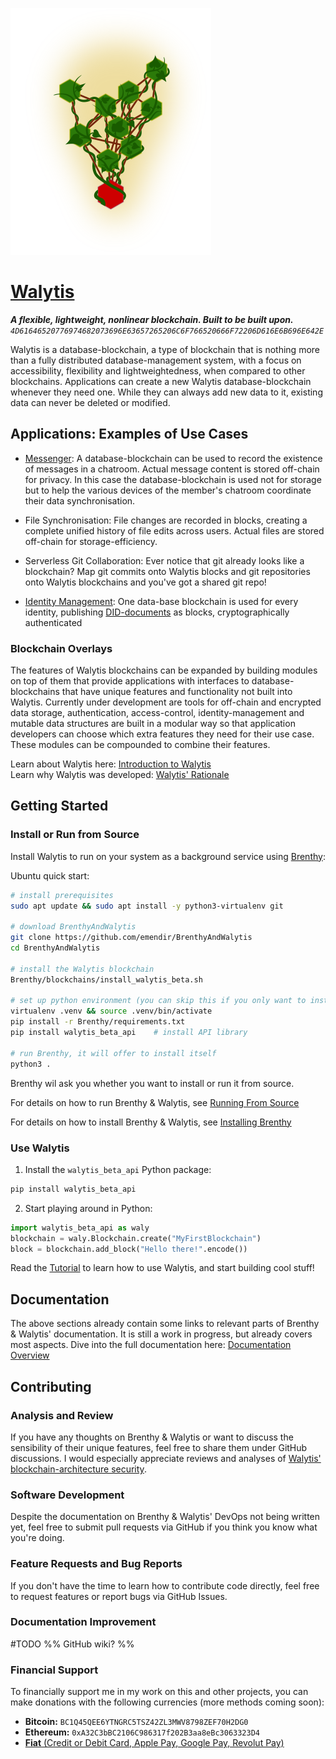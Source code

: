 ![](/graphics/WalytisIcon.png)



# [Walytis](/docs/Meaning/IntroductionToWalytis.md)

**_A flexible, lightweight, nonlinear blockchain. Built to be built upon._**
_`4D61646520776974682073696E63657265206C6F766520666F72206D616E6B696E642E`_

Walytis is a database-blockchain, a type of blockchain that is nothing more than a fully distributed database-management system, with a focus on accessibility, flexibility and lightweightedness, when compared to other blockchains.
Applications can create a new Walytis database-blockchain whenever they need one.
While they can always add new data to it, existing data can never be deleted or modified.

## Applications: Examples of Use Cases

- [Messenger](https://github.com/emendir/Endra): A database-blockchain can be used to record the existence of messages in a chatroom. Actual message content is stored off-chain for privacy. In this case the database-blockchain is used not for storage but to help the various devices of the member's chatroom coordinate their data synchronisation.
  
- File Synchronisation: File changes are recorded in blocks, creating a complete unified history of file edits across users. Actual files are stored off-chain for storage-efficiency.
  
- Serverless Git Collaboration: Ever notice that git already looks like a blockchain? Map git commits onto Walytis blocks and git repositories onto Walytis blockchains and you've got a shared git repo!
  
- [Identity Management](https://github.com/emendir/WalytisIdentities): One data-base blockchain is used for every identity, publishing [DID-documents](https://www.w3.org/TR/did-1.0/) as blocks, cryptographically authenticated
  

### Blockchain Overlays

The features of Walytis blockchains can be expanded by building modules on top of them that provide applications with interfaces to database-blockchains that have unique features and functionality not built into Walytis.
Currently under development are tools for off-chain and encrypted data storage, authentication, access-control, identity-management and mutable data structures are built in a modular way so that application developers can choose which extra features they need for their use case. These modules can be compounded to combine their features.


Learn about Walytis here: [Introduction to Walytis](/docs/Meaning/IntroductionToWalytis.md)  
Learn why Walytis was developed: [Walytis' Rationale](/docs/Meaning/WalytisRationale.md)  


## Getting Started

### Install or Run from Source

Install Walytis to run on your system as a background service using [Brenthy](https://github.com/emendir/BrenthyAndWalytis/):

Ubuntu quick start:

```sh
# install prerequisites
sudo apt update && sudo apt install -y python3-virtualenv git

# download BrenthyAndWalytis
git clone https://github.com/emendir/BrenthyAndWalytis
cd BrenthyAndWalytis

# install the Walytis blockchain
Brenthy/blockchains/install_walytis_beta.sh

# set up python environment (you can skip this if you only want to install)
virtualenv .venv && source .venv/bin/activate
pip install -r Brenthy/requirements.txt
pip install walytis_beta_api    # install API library

# run Brenthy, it will offer to install itself
python3 .
```

Brenthy wil ask you whether you want to install or run it from source.

For details on how to run Brenthy & Walytis, see [Running From Source](https://github.com/emendir/BrenthyAndWalytis/blob/master/Documentation/Brenthy/User/RunningFromSource.md)

For details on how to install Brenthy & Walytis, see [Installing Brenthy](https://github.com/emendir/BrenthyAndWalytis/blob/master/Documentation/Brenthy/User/InstallingBrenthy.md)

### Use Walytis

1. Install the `walytis_beta_api` Python package:

```sh
pip install walytis_beta_api
```

2. Start playing around in Python:

```python
import walytis_beta_api as waly
blockchain = waly.Blockchain.create("MyFirstBlockchain")
block = blockchain.add_block("Hello there!".encode())
```

Read the [Tutorial](/docs/Tutorials/0-TutorialOverview.md) to learn how to use Walytis, and start building cool stuff!

## Documentation

The above sections already contain some links to relevant parts of Brenthy & Walytis' documentation.
It is still a work in progress, but already covers most aspects.
Dive into the full documentation here: [Documentation Overview](/docs/DocsOverview.md)

## Contributing

### Analysis and Review

If you have any thoughts on Brenthy & Walytis or want to discuss the sensibility of their unique features, feel free to share them under GitHub discussions.
I would especially appreciate reviews and analyses of [Walytis' blockchain-architecture security](/docs/Technical/WalytisBlockchainSecurity.md).

### Software Development

Despite the documentation on Brenthy & Walytis' DevOps not being written yet, feel free to submit pull requests via GitHub if you think you know what you're doing.

### Feature Requests and Bug Reports

If you don't have the time to learn how to contribute code directly, feel free to request features or report bugs via GitHub Issues.

### Documentation Improvement

#TODO
%% GitHub wiki? %%

### Financial Support

To financially support me in my work on this and other projects, you can make donations with the following currencies (more methods coming soon):

- **Bitcoin:** `BC1Q45QEE6YTNGRC5TSZ42ZL3MWV8798ZEF70H2DG0`
- **Ethereum:** `0xA32C3bBC2106C986317f202B3aa8eBc3063323D4`
- [**Fiat** (Credit or Debit Card, Apple Pay, Google Pay, Revolut Pay)](https://checkout.revolut.com/pay/4e4d24de-26cf-4e7d-9e84-ede89ec67f32)

